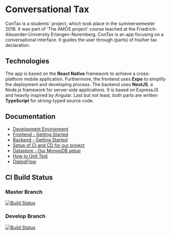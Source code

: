 # Conversational Tax 
ConTax is a students' project, which took place in the summersemester 2018. It was part of 'The AMOS project' course teached at the Friedrich-Alexander-University Erlangen-Nuremberg. ConTax is an app focusing on a conversational interface. It guides the user through (parts) of his/her tax declaration.

## Technologies
The app is based on the **React Native** framework to achieve a cross-platform mobile application. Furthermore, the frontend uses **Expo** to simplify the deployment and developing process. The backend uses **NestJS**, a Node.js framework for server-side applications. It is based on ExpressJS and heavily inspired by Angular. Last but not least, both parts are written **TypeScript** for strong-typed source code.

## Documentation
- [Development Environment](docs/dev-environment.md)
- [Frontend - Getting Started](docs/frontend.md)
- [Backend - Getting Started](docs/backend.md)
- [Setup of CI and CD for our project](docs/ci-cd-setup.md)
- [Datastore - Our MongoDB setup](docs/datastore.md)
- [How to Unit Test](docs/testing.md)
- [DialogFlow](docs/dialogflow.md)

## CI Build Status

### Master Branch
[![Build Status](https://semaphoreci.com/api/v1/amosconversationaltax/conversationaltax-3/branches/master/badge.svg)](https://semaphoreci.com/amosconversationaltax/conversationaltax-3)

### Develop Branch
[![Build Status](https://semaphoreci.com/api/v1/amosconversationaltax/conversationaltax-3/branches/develop/badge.svg)](https://semaphoreci.com/amosconversationaltax/conversationaltax-3)
